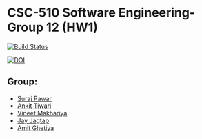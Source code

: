 
# CSC-510 Software Engineering-Group 12 (HW1)

[![Build Status](https://travis-ci.com/ssp4all/software-engineering-hw-01.svg?branch=master)](https://travis-ci.com/ssp4all/software-engineering-hw-01)

[![DOI](https://zenodo.org/badge/286804698.svg)](https://zenodo.org/badge/latestdoi/286804698)



## Group:
- [Suraj Pawar](mailto:spawar2@ncsu.edu) 
- [Ankit Tiwari](mailto:atiwari4@ncsu.edu)
- [Vineet Makhariya](mailto:---@ncsu.edu)
- [Jay Jagtap](mailto:jjgtap@ncsu.edu) 
- [Amit Ghetiya](mailto:agheti@ncsu.edu)